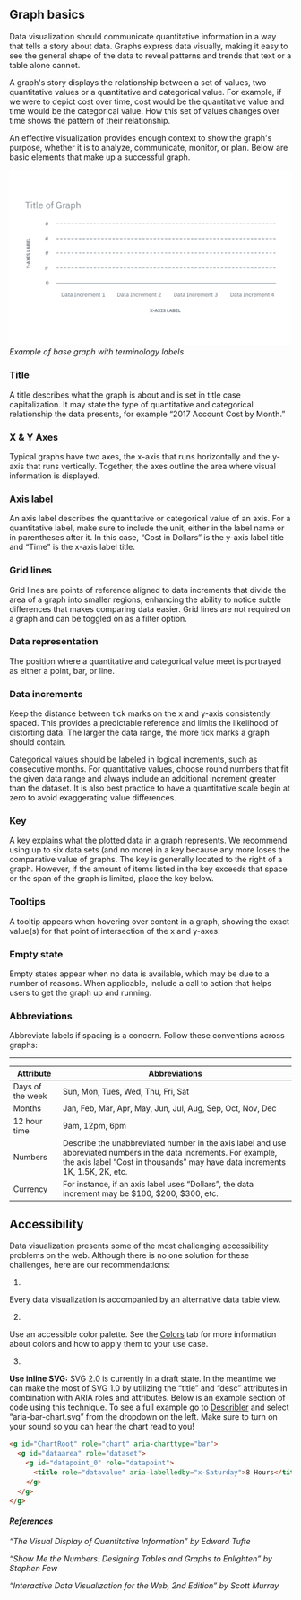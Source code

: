 ## Graph basics

Data visualization should communicate quantitative information in a way that tells a story about data. Graphs express data visually, making it easy to see the general shape of the data to reveal patterns and trends that text or a table alone cannot.

A graph's story displays the relationship between a set of values, two quantitative values or a quantitative and categorical value. For example, if we were to depict cost over time, cost would be the quantitative value and time would be the categorical value. How this set of values changes over time shows the pattern of their relationship.

An effective visualization provides enough context to show the graph's purpose, whether it is to analyze, communicate, monitor, or plan. Below are basic elements that make up a successful graph.

![Example of base graph with terminology labels](images/general-base-graph.png)
_Example of base graph with terminology labels_

### Title
A title describes what the graph is about and is set in title case capitalization. It may state the type of quantitative and categorical relationship the data presents, for example “2017 Account Cost by Month.”

### X & Y Axes
Typical graphs have two axes, the x-axis that runs horizontally and the y-axis that runs vertically. Together, the axes outline the area where visual information is displayed.

### Axis label
An axis label describes the quantitative or categorical value of an axis. For a quantitative label, make sure to include the unit, either in the label name or in parentheses after it. In this case, “Cost in Dollars” is the y-axis label title and “Time” is the x-axis label title.

### Grid lines
Grid lines are points of reference aligned to data increments that divide the area of a graph into smaller regions, enhancing the ability to notice subtle differences that makes comparing data easier. Grid lines are not required on a graph and can be toggled on as a filter option.

### Data representation
The position where a quantitative and categorical value meet is portrayed as either a point, bar, or line.

### Data increments
Keep the distance between tick marks on the x and y-axis consistently spaced. This provides a predictable reference and limits the likelihood of distorting data. The larger the data range, the more tick marks a graph should contain.

Categorical values should be labeled in logical increments, such as consecutive months. For quantitative values, choose round numbers that fit the given data range and always include an additional increment greater than the dataset. It is also best practice to have a quantitative scale begin at zero to avoid exaggerating value differences.

### Key
A key explains what the plotted data in a graph represents. We recommend using up to six data sets (and no more) in a key because any more loses the comparative value of graphs. The key is generally located to the right of a graph. However, if the amount of items listed in the key exceeds that space or the span of the graph is limited, place the key below.  

### Tooltips

A tooltip appears when hovering over content in a graph, showing the exact value(s) for that point of intersection of the x and y-axes.

### Empty state
Empty states appear when no data is available, which may be due to a number of reasons. When applicable, include a call to action that helps users to get the graph up and running.

### Abbreviations
Abbreviate labels if spacing is a concern. Follow these conventions across graphs:

***
| Attribute             | Abbreviations  |
|-----------------------|--------------- |
| Days of the week      | Sun, Mon, Tues, Wed, Thu, Fri, Sat |
| Months                | Jan, Feb, Mar, Apr, May, Jun, Jul, Aug, Sep, Oct, Nov, Dec  |
| 12 hour time             | 9am, 12pm, 6pm |
| Numbers               | Describe the unabbreviated number in the axis label and use abbreviated numbers in the data increments. For example, the axis label “Cost in thousands” may have data increments 1K, 1.5K, 2K, etc.|
| Currency              | For instance, if an axis label uses “Dollars”, the data increment may be $100, $200, $300, etc.


## Accessibility
Data visualization presents some of the most challenging accessibility problems on the web. Although there is no one solution for these challenges, here are our recommendations:

1.
Every data visualization is accompanied by an alternative data table view.

2.
Use an accessible color palette. See the [Colors](/data-vis/overview/colors) tab for more information about colors and how to apply them to your use case.

3.
**Use inline SVG:** SVG 2.0 is currently in a draft state. In the meantime we can make the most of SVG 1.0 by utilizing the “title” and “desc” attributes in combination with ARIA roles and attributes. Below is an example section of code using this technique. To see a full example go to [Describler](http://describler.com/#intro) and select “aria-bar-chart.svg” from the dropdown on the left. Make sure to turn on your sound so you can hear the chart read to you!

```html
<g id="ChartRoot" role="chart" aria-charttype="bar">
  <g id="dataarea" role="dataset">
    <g id="datapoint_0" role="datapoint">
      <title role="datavalue" aria-labelledby="x-Saturday">8 Hours</title>
    </g>
  </g>
</g>
```

#### _References_

_“The Visual Display of Quantitative Information” by Edward Tufte_

_“Show Me the Numbers: Designing Tables and Graphs to Enlighten” by Stephen Few_

_“Interactive Data Visualization for the Web, 2nd Edition” by Scott Murray_
